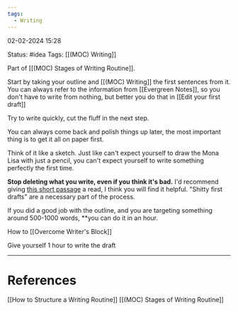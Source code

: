 ```yaml
---
tags:
  - Writing
---
```

02-02-2024 15:28

Status: #idea
Tags: [[(MOC) Writing]]

Part of [[(MOC) Stages of Writing Routine]].

Start by taking your outline and [[(MOC) Writing]] the first sentences from it. You can always refer to the information from [[Evergreen Notes]], so you don't have to write from nothing, but better you do that in [[Edit your first draft]]

Try to write quickly, cut the fluff in the next step. 

You can always come back and polish things up later, the most important thing is to get it all on paper first. 

Think of it like a sketch. Just like can't expect yourself to draw the Mona Lisa with just a pencil, you can't expect yourself to write something perfectly the first time.

**Stop deleting what you write, even if you think it's bad.** I'd recommend giving [this short passage](https://wrd.as.uky.edu/sites/default/files/1-Shitty%20First%20Drafts.pdf) a read, I think you will find it helpful. "Shitty first drafts" are a necessary part of the process.

If you did a good job with the outline, and you are targeting something around 500-1000 words, **you can do it in an hour.

How to [[Overcome Writer's Block]]


Give yourself 1 hour to write the draft


---
# References
[[How to Structure a Writing Routine]]
[[(MOC) Stages of Writing Routine]]